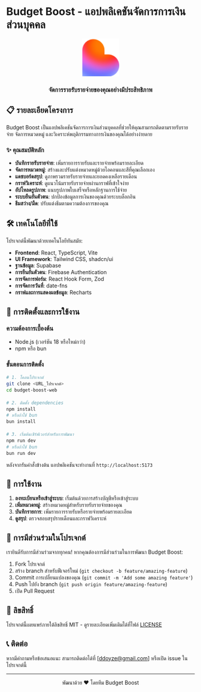 # Budget Boost - แอปพลิเคชันจัดการการเงินส่วนบุคคล

<div align="center">
  <img src="public/favicon.ico" alt="Budget Boost Logo" width="100" />
  <h3>จัดการรายรับรายจ่ายของคุณอย่างมีประสิทธิภาพ</h3>
</div>

## 📋 รายละเอียดโครงการ

Budget Boost เป็นแอปพลิเคชันจัดการการเงินส่วนบุคคลที่ช่วยให้คุณสามารถติดตามรายรับรายจ่าย จัดการหมวดหมู่ และวิเคราะห์พฤติกรรมทางการเงินของคุณได้อย่างง่ายดาย

### ✨ คุณสมบัติหลัก

- **บันทึกรายรับรายจ่าย**: เพิ่มรายการรายรับและรายจ่ายพร้อมรายละเอียด
- **จัดการหมวดหมู่**: สร้างและปรับแต่งหมวดหมู่ด้วยไอคอนและสีที่คุณเลือกเอง
- **แดชบอร์ดสรุป**: ดูภาพรวมรายรับรายจ่ายและยอดคงเหลือรายเดือน
- **กราฟวิเคราะห์**: ดูแนวโน้มรายรับรายจ่ายผ่านกราฟที่เข้าใจง่าย
- **อัปโหลดรูปภาพ**: แนบรูปภาพใบเสร็จหรือหลักฐานการใช้จ่าย
- **ระบบยืนยันตัวตน**: ปกป้องข้อมูลการเงินของคุณด้วยระบบล็อกอิน
- **ธีมสว่าง/มืด**: ปรับแต่งธีมตามความต้องการของคุณ

## 🛠️ เทคโนโลยีที่ใช้

โปรเจกต์นี้พัฒนาด้วยเทคโนโลยีทันสมัย:

- **Frontend**: React, TypeScript, Vite
- **UI Framework**: Tailwind CSS, shadcn/ui
- **ฐานข้อมูล**: Supabase
- **การยืนยันตัวตน**: Firebase Authentication
- **การจัดการฟอร์ม**: React Hook Form, Zod
- **การจัดการวันที่**: date-fns
- **กราฟและการแสดงผลข้อมูล**: Recharts

## 🚀 การติดตั้งและการใช้งาน

### ความต้องการเบื้องต้น

- Node.js (เวอร์ชัน 18 หรือใหม่กว่า)
- npm หรือ bun

### ขั้นตอนการติดตั้ง

```sh
# 1. โคลนโปรเจกต์
git clone <URL_โปรเจกต์>
cd budget-boost-web

# 2. ติดตั้ง dependencies
npm install
# หรือถ้าใช้ bun
bun install

# 3. เริ่มต้นเซิร์ฟเวอร์สำหรับการพัฒนา
npm run dev
# หรือถ้าใช้ bun
bun run dev
```

หลังจากรันคำสั่งข้างต้น แอปพลิเคชันจะทำงานที่ `http://localhost:5173`

## 📱 การใช้งาน

1. **ลงทะเบียนหรือเข้าสู่ระบบ**: เริ่มต้นด้วยการสร้างบัญชีหรือเข้าสู่ระบบ
2. **เพิ่มหมวดหมู่**: สร้างหมวดหมู่สำหรับรายรับรายจ่ายของคุณ
3. **บันทึกรายการ**: เพิ่มรายการรายรับหรือรายจ่ายพร้อมรายละเอียด
4. **ดูสรุป**: ตรวจสอบสรุปรายเดือนและกราฟวิเคราะห์

## 🤝 การมีส่วนร่วมในโปรเจกต์

เรายินดีรับการมีส่วนร่วมจากทุกคน! หากคุณต้องการมีส่วนร่วมในการพัฒนา Budget Boost:

1. Fork โปรเจกต์
2. สร้าง branch สำหรับฟีเจอร์ใหม่ (`git checkout -b feature/amazing-feature`)
3. Commit การเปลี่ยนแปลงของคุณ (`git commit -m 'Add some amazing feature'`)
4. Push ไปยัง branch (`git push origin feature/amazing-feature`)
5. เปิด Pull Request

## 📄 ลิขสิทธิ์

โปรเจกต์นี้เผยแพร่ภายใต้ลิขสิทธิ์ MIT - ดูรายละเอียดเพิ่มเติมได้ที่ไฟล์ [LICENSE](LICENSE)

## 📞 ติดต่อ

หากมีคำถามหรือข้อเสนอแนะ สามารถติดต่อได้ที่ [ddoyze@gmail.com] หรือเปิด issue ในโปรเจกต์นี้

---

<div align="center">
  <p>พัฒนาด้วย ❤️ โดยทีม Budget Boost</p>
</div>
